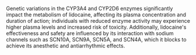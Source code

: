 Genetic variations in the CYP3A4 and CYP2D6 enzymes significantly impact the metabolism of lidocaine, affecting its plasma concentration and duration of action; individuals with reduced enzyme activity may experience higher plasma levels and increased risk of toxicity. Additionally, lidocaine's effectiveness and safety are influenced by its interaction with sodium channels such as SCN10A, SCN9A, SCN5A, and SCN4A, which it blocks to achieve its anesthetic and antiarrhythmic effects.